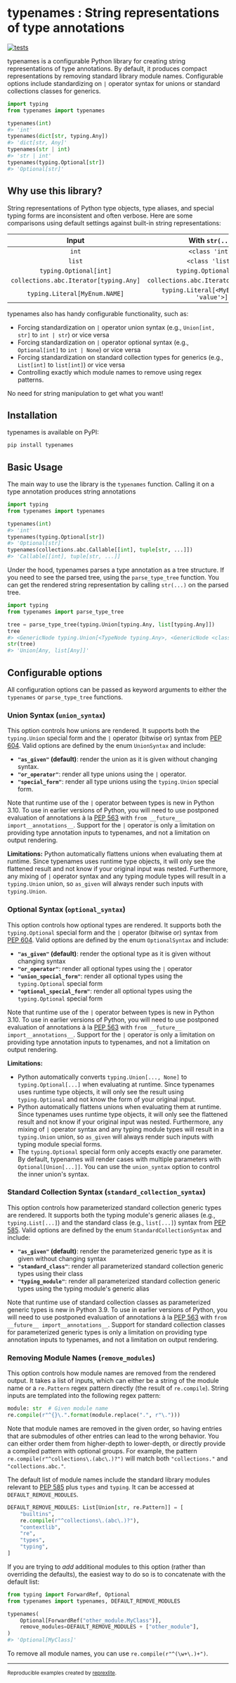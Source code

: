 # typenames : String representations of type annotations

[![tests](https://github.com/jayqi/typenames/actions/workflows/tests.yml/badge.svg?branch=main)](https://github.com/jayqi/typenames/actions/workflows/tests.yml?query=branch%3Amain)

typenames is a configurable Python library for creating string representations of type annotations. By default, it produces compact representations by removing standard library module names. Configurable options include standardizing on `|` operator syntax for unions or standard collections classes for generics.

```python
import typing
from typenames import typenames

typenames(int)
#> 'int'
typenames(dict[str, typing.Any])
#> 'dict[str, Any]'
typenames(str | int)
#> 'str | int'
typenames(typing.Optional[str])
#> 'Optional[str]'
```

## Why use this library?

String representations of Python type objects, type aliases, and special typing forms are inconsistent and often verbose. Here are some comparisons using default settings against built-in string representations:

| Input | With `str(...)` | With `typenames(...)` |
| :-: | :-: | :-: |
| `int` | `<class 'int'>` | `int` |
| `list` | `<class 'list'>` | `list` |
| `typing.Optional[int]` | `typing.Optional[int]` | `Optional[int]` |
| `collections.abc.Iterator[typing.Any]` | `collections.abc.Iterator[typing.Any]` | `Iterator[Any]` |
| `typing.Literal[MyEnum.NAME]` | `typing.Literal[<MyEnum.NAME: 'value'>]` | `Literal[MyEnum.NAME]` |

typenames also has handy configurable functionality, such as:

- Forcing standardization on `|` operator union syntax (e.g., `Union[int, str]` to `int | str`) or vice versa
- Forcing standardization on `|` operator optional syntax (e.g., `Optional[int]` to `int | None`) or vice versa
- Forcing standardization on standard collection types for generics (e.g., `List[int]` to `list[int]`) or vice versa
- Controlling exactly which module names to remove using regex patterns.

No need for string manipulation to get what you want!

## Installation

typenames is available on PyPI:

```bash
pip install typenames
```

## Basic Usage

The main way to use the library is the `typenames` function. Calling it on a type annotation produces string annotations

```python
import typing
from typenames import typenames

typenames(int)
#> 'int'
typenames(typing.Optional[str])
#> 'Optional[str]'
typenames(collections.abc.Callable[[int], tuple[str, ...]])
#> 'Callable[[int], tuple[str, ...]]
```

Under the hood, typenames parses a type annotation as a tree structure. If you need to see the parsed tree, using the `parse_type_tree` function. You can get the rendered string representation by calling `str(...)` on the parsed tree.

```python
import typing
from typenames import parse_type_tree

tree = parse_type_tree(typing.Union[typing.Any, list[typing.Any]])
tree
#> <GenericNode typing.Union[<TypeNode typing.Any>, <GenericNode <class 'list'>[<TypeNode typing.Any>]>]>
str(tree)
#> 'Union[Any, list[Any]]'
```

## Configurable options

All configuration options can be passed as keyword arguments to either the `typenames` or `parse_type_tree` functions.

### Union Syntax (`union_syntax`)

This option controls how unions are rendered. It supports both the `typing.Union` special form and the `|` operator (bitwise or) syntax from [PEP 604](https://peps.python.org/pep-0604/). Valid options are defined by the enum `UnionSyntax` and include:

- **`"as_given"` (default)**: render the union as it is given without changing syntax.
- **`"or_operator"`**: render all type unions using the `|` operator.
- **`"special_form"`**: render all type unions using the `typing.Union` special form.

Note that runtime use of the `|` operator between types is new in Python 3.10. To use in earlier versions of Python, you will need to use postponed evaluation of annotations à la [PEP 563](https://peps.python.org/pep-0563/) with `from __future__ import__annotations__`. Support for the `|` operator is only a limitation on providing type annotation inputs to typenames, and not a limitation on output rendering.

**Limitations:** Python automatically flattens unions when evaluating them at runtime. Since typenames uses runtime type objects, it will only see the flattened result and not know if your original input was nested. Furthermore, any mixing of `|` operator syntax and any typing module types will result in a `typing.Union` union, so `as_given` will always render such inputs with `typing.Union`.


### Optional Syntax (`optional_syntax`)

This option controls how optional types are rendered. It supports both the `typing.Optional` special form and the `|` operator (bitwise or) syntax from [PEP 604](https://peps.python.org/pep-0604/). Valid options are defined by the enum `OptionalSyntax` and include:

- **`"as_given"` (default)**: render the optional type as it is given without changing syntax
- **`"or_operator"`**: render all optional types using the `|` operator
- **`"union_special_form"`**: render all optional types using the `typing.Optional` special form
- **`"optional_special_form"`**: render all optional types using the `typing.Optional` special form

Note that runtime use of the `|` operator between types is new in Python 3.10. To use in earlier versions of Python, you will need to use postponed evaluation of annotations à la [PEP 563](https://peps.python.org/pep-0563/) with `from __future__ import__annotations__`. Support for the `|` operator is only a limitation on providing type annotation inputs to typenames, and not a limitation on output rendering.

**Limitations:**

- Python automatically converts `typing.Union[..., None]` to `typing.Optional[...]` when evaluating at runtime. Since typenames uses runtime type objects, it will only see the result using `typing.Optional` and not know the form of your original input.
- Python automatically flattens unions when evaluating them at runtime. Since typenames uses runtime type objects, it will only see the flattened result and not know if your original input was nested. Furthermore, any mixing of `|` operator syntax and any typing module types will result in a `typing.Union` union, so `as_given` will always render such inputs with typing module special forms.
- The `typing.Optional` special form only accepts exactly one parameter. By default, typenames will render cases with multiple parameters with `Optional[Union[...]]`. You can use the `union_syntax` option to control the inner union's syntax.


### Standard Collection Syntax (`standard_collection_syntax`)

This option controls how parameterized standard collection generic types are rendered. It supports both the typing module's generic aliases (e.g., `typing.List[...]`) and the standard class (e.g., `list[...]`) syntax from [PEP 585](https://peps.python.org/pep-0585/). Valid options are defined by the enum `StandardCollectionSyntax` and include:

- **`"as_given"` (default)**: render the parameterized generic type as it is given without changing syntax
- **`"standard_class"`**: render all parameterized standard collection generic types using their class
- **`"typing_module"`**: render all parameterized standard collection generic types using the typing module's generic alias

Note that runtime use of standard collection classes as parameterized generic types is new in Python 3.9. To use in earlier versions of Python, you will need to use postponed evaluation of annotations à la [PEP 563](https://peps.python.org/pep-0563/) with `from __future__ import__annotations__`. Support for standard collection classes for parameterized generic types is only a limitation on providing type annotation inputs to typenames, and not a limitation on output rendering.

### Removing Module Names (`remove_modules`)

This option controls how module names are removed from the rendered output. It takes a list of inputs, which can either be a string of the module name or a `re.Pattern` regex pattern directly (the result of `re.compile`). String inputs are templated into the following regex pattern:

```python
module: str  # Given module name
re.compile(r"^{}\.".format(module.replace(".", r"\.")))
```

Note that module names are removed in the given order, so having entries that are submodules of other entries can lead to the wrong behavior. You can either order them from higher-depth to lower-depth, or directly provide a compiled pattern with optional groups. For example, the pattern `re.compile(r"^collections\.(abc\.)?")` will match both `"collections."` and `"collections.abc."`.

The default list of module names include the standard library modules relevant to [PEP 585](https://peps.python.org/pep-0585/) plus `types` and `typing`. It can be accessed at `DEFAULT_REMOVE_MODULES`.

```python
DEFAULT_REMOVE_MODULES: List[Union[str, re.Pattern]] = [
    "builtins",
    re.compile(r"^collections\.(abc\.)?"),
    "contextlib",
    "re",
    "types",
    "typing",
]
```

If you are trying to _add_ additional modules to this option (rather than overriding the defaults), the easiest way to do so is to concatenate with the default list:

```python
from typing import ForwardRef, Optional
from typenames import typenames, DEFAULT_REMOVE_MODULES

typenames(
    Optional[ForwardRef("other_module.MyClass")],
    remove_modules=DEFAULT_REMOVE_MODULES + ["other_module"],
)
#> 'Optional[MyClass]'
```

To remove all module names, you can use `re.compile(r"^(\w+\.)+")`.

---

<sup>Reproducible examples created by <a href="https://github.com/jayqi/reprexlite">reprexlite</a>.</sup>

